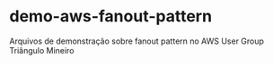 # demo-aws-fanout-pattern
Arquivos de demonstração sobre fanout pattern no AWS User Group Triângulo Mineiro
